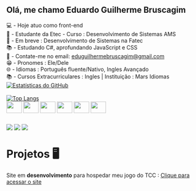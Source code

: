 ## Olá, me chamo Eduardo Guilherme Bruscagim
💻 - Hoje atuo como front-end<br>
🏫 - Estudante da Etec - Curso : Desenvolvimento de Sistemas AMS<br> 
🏫 - Em breve : Desenvolvimento de Sistemas na Fatec<br>
📚 - Estudando C#, aprofundando JavaScript e CSS<br>
📩 - Contate-me no email: eduguilhermebruscagim@gmail.com<br>
😁 - Pronomes : Ele/Dele<br>
🌐 - Idiomas : Português fluente/Nativo, Ingles Avançado<br>
📚 - Cursos Extracurriculares : Ingles | Instituição : Mars Idiomas<br>
[![Estatísticas do GitHub](https://github-readme-stats.vercel.app/api?username=EduuhBruscagim&show_icons=true&theme=transparent&count_private=true)](https://github.com/EduuhBruscagim)<br><br>
[![Top Langs](https://github-readme-stats.vercel.app/api/top-langs/?username=EduuhBruscagim&card_width=470&langs_count=8&theme=transparent)](https://github.com/EduuhBruscagim/github-readme-stats)<br>
<img align="center" height="30" width="40" src="https://cdn.jsdelivr.net/gh/devicons/devicon@latest/icons/html5/html5-original.svg" />
<img align="center" height="30" width="40" src="https://cdn.jsdelivr.net/gh/devicons/devicon@latest/icons/css3/css3-original.svg" />
<img align="center" height="30" width="40" src="https://cdn.jsdelivr.net/gh/devicons/devicon@latest/icons/javascript/javascript-original.svg" />
<img align="center" height="30" width="40" src="https://cdn.jsdelivr.net/gh/devicons/devicon@latest/icons/csharp/csharp-original.svg" />
<img align="center" height="30" width="40" src="https://cdn.jsdelivr.net/gh/devicons/devicon@latest/icons/php/php-original.svg" />
<img align="center" height="30" width="40" src="https://cdn.jsdelivr.net/gh/devicons/devicon@latest/icons/mysql/mysql-original.svg" />

##
<div>
  <a href="https://www.instagram.com/eduuhbruscagim?igsh=MW44MmtpbjE3M2Y5dQ==" target="_blank"><img src="https://img.shields.io/badge/Instagram-E4405F?style=for-the-badge&logo=instagram&logoColor=white" target="_blank"></a>
  <a href="mailto:eduguilhermebruscagim@gmail.com" target="_blank"><img src="https://img.shields.io/badge/Gmail-D14836?style=for-the-badge&logo=gmail&logoColor=white" target="_blank"></a>
  <a href="https://wa.me/qr/67SUNFBYWHMPL1" target="_blank"><img src="https://img.shields.io/badge/WhatsApp-25D366?style=for-the-badge&logo=whatsapp&logoColor=white" target="_blank"></a>
</div>

<h1>Projetos 🖥️</h1>

Site em <strong>desenvolvimento</strong> para hospedar meu jogo do TCC :
<a href="https://from-the-abyss.netlify.app//">Clique para acessar o site</a>


